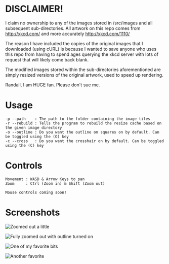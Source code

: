 # DISCLAIMER!
I claim no ownership to any of the images stored in /src/images and all subsequent sub-directories. All artwork on this repo comes from http://xkcd.com/ and more accurately http://xkcd.com/1110/ 

The reason I have included the copies of the original images that I downloaded (using cURL) is because I wanted to save anyone who uses this repo from having to spend ages querying the xkcd server with lots of request that will likely come back blank.

The modified images stored within the sub-directories aforementioned are simply resized versions of the original artwork, used to speed up rendering.

Randall, I am HUGE fan. Please don't sue me.

# Usage

	-p --path    : The path to the folder containing the image tiles
	-r --rebuild : Tells the program to rebuild the resize cache based on the given image directory
	-o --outline : Do you want the outline on squares on by default. Can be toggled using the (O) key
	-c --cross   : Do you want the crosshair on by default. Can be toggled using the (C) key
	
# Controls

	Movement : WASD & Arrow Keys to pan
	Zoom     : Ctrl (Zoom in) & Shift (Zoom out)
	
	Mouse controls coming soon!

# Screenshots

![Zoomed out a little](https://raw.github.com/L2Program/XKCD_Stitcher/master/screenshots/1.png)

![Fully zoomed out with outline turned on](https://raw.github.com/L2Program/XKCD_Stitcher/master/screenshots/2.png)

![One of my favorite bits](https://raw.github.com/L2Program/XKCD_Stitcher/master/screenshots/3.png)

![Another favorite](https://raw.github.com/L2Program/XKCD_Stitcher/master/screenshots/4.png)